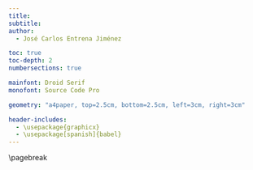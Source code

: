 ```yaml
---
title:
subtitle:
author:
  - José Carlos Entrena Jiménez

toc: true
toc-depth: 2
numbersections: true

mainfont: Droid Serif
monofont: Source Code Pro

geometry: "a4paper, top=2.5cm, bottom=2.5cm, left=3cm, right=3cm"

header-includes:
  - \usepackage{graphicx}
  - \usepackage[spanish]{babel}
---
```

\pagebreak
